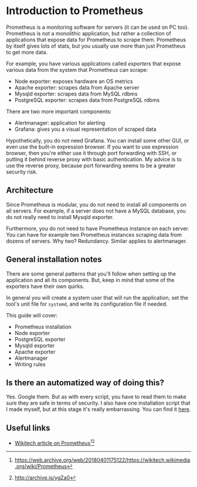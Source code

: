 # Introduction to Prometheus

Prometheus is a monitoring software for servers (it can be used on PC too). Prometheus is not a monolithic application, but rather a collection of applications that expose data for Prometheus to scrape them. Prometheus by itself gives lots of stats, but you usually use more than just Prometheus to get more data.

For example, you have various applications called _exporters_ that expose various data from the system that Prometheus can scrape:

* Node exporter: exposes hardware an OS metrics
* Apache exporter: scrapes data from Apache server
* Mysqld exporter: scrapes data from MySQL rdbms
* PostgreSQL exporter: scrapes data from PostgreSQL rdbms

There are two more important components:

* Alertmanager: application for alerting
* Grafana: gives you a visual representation of scraped data

Hypothetically, you do not need Grafana. You can install some other GUI, or even use the built-in expression browser. If you want to use expression browser, then you're either use it through port forwarding with SSH, or putting it behind reverse proxy with basic authentication. My advice is to use the reverse proxy, because port forwarding seems to be a greater security risk.

## Architecture

Since Prometheus is modular, you do not need to install all components on all servers. For example, if a server does not have a MySQL database, you do not really need to install Mysqld exporter.

Furthermore, you do not need to have Prometheus instance on each server. You can have for example two Prometheus instances scraping data from dozens of servers. Why two? Redundancy. Similar applies to alertmanager.

## General installation notes

There are some general patterns that you'll follow when setting up the application and all its components. But, keep in mind that some of the exporters have their own quirks.

In general you will create a system user that will run the application, set the tool's unit file for `systemd`, and write its configuration file if needed.

This guide will cover:

* Prometheus installation
* Node exporter
* PostgreSQL exporter
* Mysqld exporter
* Apache exporter
* Alertmanager
* Writing rules

## Is there an automatized way of doing this?

Yes. Google them. But as with every script, you have to read them to make sure they are safe in terms of security. I also have one installation script that I made myself, but at this stage it's really embarrassing. You can find it [here][2].

## Useful links

* [Wikitech article on Prometheus][1][^1][^2]

[^1]: <https://web.archive.org/web/20180401175122/https://wikitech.wikimedia.org/wiki/Prometheus>
[^2]: <http://archive.is/vgZa0>

[1]: https://wikitech.wikimedia.org/wiki/Prometheus
[2]: https://github.com/petarGitNik/prometheus-install

